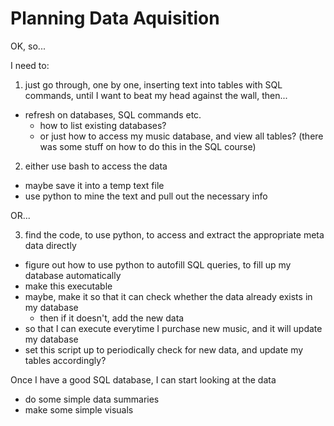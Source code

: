 Planning Data Aquisition
========================

OK, so...

I need to:

1. just go through, one by one, inserting text into tables with SQL commands, until I want to beat my head against the wall, then...
- refresh on databases, SQL commands etc.
  - how to list existing databases?
  - or just how to access my music database, and view all tables? (there was some stuff on how to do this in the SQL course)


2. either use bash to access the data
  - maybe save it into a temp text file
  - use python to mine the text and pull out the necessary info

OR...

3. find the code, to use python, to access and extract the appropriate meta data directly
  - figure out how to use python to autofill SQL queries, to fill up my database automatically
  - make this executable
  - maybe, make it so that it can check whether the data already exists in my database
    - then if it doesn't, add the new data
  - so that I can execute everytime I purchase new music, and it will update my database
  - set this script up to periodically check for new data, and update my tables accordingly?

Once I have a good SQL database, I can start looking at the data

- do some simple data summaries
- make some simple visuals



